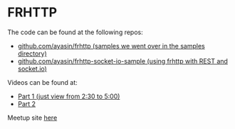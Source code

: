 # FRHTTP
The code can be found at the following repos:

* [github.com/ayasin/frhttp (samples we went over in the samples directory)](http://github.com/ayasin/frhttp)
* [github.com/ayasin/frhttp-socket-io-sample (using frhttp with REST and socket.io)](http://github.com/ayasin/frhttp-socket-io-sample)

Videos can be found at: 

* [Part 1 (just view from 2:30 to 5:00)](http://bit.ly/1AqLDbd)
* [Part 2](http://bit.ly/1AqLyEu)

Meetup site [here](http://www.meetup.com/Austin-MEAN-Stack-Development/events/220276482/)


